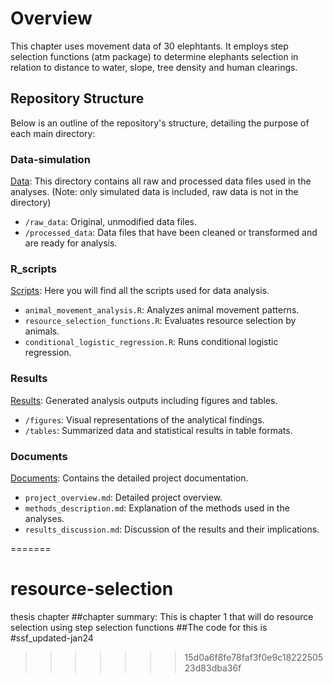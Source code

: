 # Overview
This chapter uses movement data of 30 elephtants. It employs step selection functions (atm package) to determine elephants selection in relation to distance to water, slope, tree density and human clearings.

## Repository Structure
Below is an outline of the repository's structure, detailing the purpose of each main directory:

### Data-simulation
[Data](./data): This directory contains all raw and processed data files used in the analyses. (Note: only simulated data is included, raw data is not in the directory)

- `/raw_data`: Original, unmodified data files.
- `/processed_data`: Data files that have been cleaned or transformed and are ready for analysis.

### R_scripts
[Scripts](./R): Here you will find all the scripts used for data analysis.

- `animal_movement_analysis.R`: Analyzes animal movement patterns.
- `resource_selection_functions.R`: Evaluates resource selection by animals.
- `conditional_logistic_regression.R`: Runs conditional logistic regression.

### Results
[Results](./results): Generated analysis outputs including figures and tables.

- `/figures`: Visual representations of the analytical findings.
- `/tables`: Summarized data and statistical results in table formats.

### Documents
[Documents](./docs): Contains the detailed project documentation.

- `project_overview.md`: Detailed project overview.
- `methods_description.md`: Explanation of the methods used in the analyses.
- `results_discussion.md`: Discussion of the results and their implications.

=======
# resource-selection
thesis chapter
##chapter summary: This is chapter 1 that will do resource selection using step selection functions
##The code for this is #ssf_updated-jan24
>>>>>>> 15d0a6f8fe78faf3f0e9c1822250523d83dba36f
